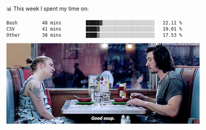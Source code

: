 📊 This week I spent my time on:
<!--START_SECTION:waka-->

```text
Bash         48 mins         █████▓░░░░░░░░░░░░░░░░░░░   22.11 %
CSV          41 mins         ████▓░░░░░░░░░░░░░░░░░░░░   19.01 %
Other        38 mins         ████▒░░░░░░░░░░░░░░░░░░░░   17.53 %
```

<!--END_SECTION:waka-->


![](goodSoup.gif)
